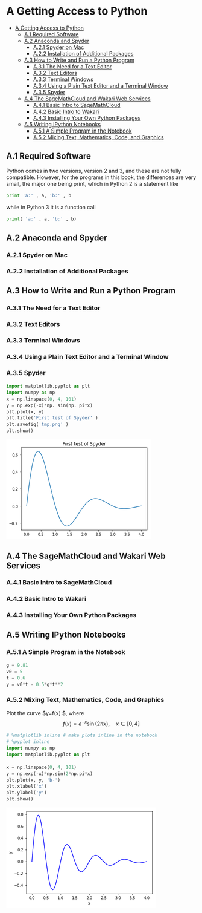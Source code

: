 
# A Getting Access to Python
<!-- toc orderedList:0 depthFrom:1 depthTo:6 -->

* [A Getting Access to Python](#a-getting-access-to-python)
  * [A.1 Required Software](#a1-required-software)
  * [A.2 Anaconda and Spyder](#a2-anaconda-and-spyder)
    * [A.2.1 Spyder on Mac](#a21-spyder-on-mac)
    * [A.2.2 Installation of Additional Packages](#a22-installation-of-additional-packages)
  * [A.3 How to Write and Run a Python Program](#a3-how-to-write-and-run-a-python-program)
    * [A.3.1 The Need for a Text Editor](#a31-the-need-for-a-text-editor)
    * [A.3.2 Text Editors](#a32-text-editors)
    * [A.3.3 Terminal Windows](#a33-terminal-windows)
    * [A.3.4 Using a Plain Text Editor and a Terminal Window](#a34-using-a-plain-text-editor-and-a-terminal-window)
    * [A.3.5 Spyder](#a35-spyder)
  * [A.4 The SageMathCloud and Wakari Web Services](#a4-the-sagemathcloud-and-wakari-web-services)
    * [A.4.1 Basic Intro to SageMathCloud](#a41-basic-intro-to-sagemathcloud)
    * [A.4.2 Basic Intro to Wakari](#a42-basic-intro-to-wakari)
    * [A.4.3 Installing Your Own Python Packages](#a43-installing-your-own-python-packages)
  * [A.5 Writing IPython Notebooks](#a5-writing-ipython-notebooks)
    * [A.5.1 A Simple Program in the Notebook](#a51-a-simple-program-in-the-notebook)
    * [A.5.2 Mixing Text, Mathematics, Code, and Graphics](#a52-mixing-text-mathematics-code-and-graphics)

<!-- tocstop -->


## A.1 Required Software

Python comes in two versions, version 2 and 3, and these are not fully compatible.
However, for the programs in this book, the differences are very small, the major one being print, which in Python 2 is a statement like


```python
print 'a:' , a, 'b:' , b
```

while in Python 3 it is a function call


```python
print( 'a:' , a, 'b:' , b)
```

## A.2 Anaconda and Spyder

### A.2.1 Spyder on Mac

### A.2.2 Installation of Additional Packages

## A.3 How to Write and Run a Python Program

### A.3.1 The Need for a Text Editor

### A.3.2 Text Editors

### A.3.3 Terminal Windows

### A.3.4 Using a Plain Text Editor and a Terminal Window

### A.3.5 Spyder


```python
import matplotlib.pyplot as plt
import numpy as np
x = np.linspace(0, 4, 101)
y = np.exp(-x)*np. sin(np. pi*x)
plt.plot(x, y)
plt.title('First test of Spyder' )
plt.savefig('tmp.png' )
plt.show()
```


![png](AppA_Getting_Access_to_Python_files/AppA_Getting_Access_to_Python_16_0.png)


## A.4 The SageMathCloud and Wakari Web Services

### A.4.1 Basic Intro to SageMathCloud

### A.4.2 Basic Intro to Wakari

### A.4.3 Installing Your Own Python Packages

## A.5 Writing IPython Notebooks

### A.5.1 A Simple Program in the Notebook


```python
g = 9.81
v0 = 5
t = 0.6
y = v0*t - 0.5*g*t**2
```

### A.5.2 Mixing Text, Mathematics, Code, and Graphics

Plot the curve $y=f(x) $, where
$$
f(x) = e^{-x}\sin (2\pi x),\quad x\in [0, 4]
$$


```python
# %matplotlib inline # make plots inline in the notebook
# %pyplot inline
import numpy as np
import matplotlib.pyplot as plt

x = np.linspace(0, 4, 101)
y = np.exp(-x)*np.sin(2*np.pi*x)
plt.plot(x, y, 'b-')
plt.xlabel('x')
plt.ylabel('y')
plt.show()
```


![png](AppA_Getting_Access_to_Python_files/AppA_Getting_Access_to_Python_26_0.png)



```python

```
